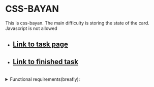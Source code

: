 # CSS-BAYAN

This is css-bayan. The main difficulty is storing the state of the card. Javascript is not allowed
<br/>

* ## [Link to task page](https://github.com/DrDiman/CSS-Bayan-task)
* ## [Link to finished task](https://ivsmcrew.github.io/cssBayan/cssBayan/index.html)
<br/>

<details><summary>Functional requirements(breafly):</summary>
<p>

1. Design is at your discretion, but the layout of an accordion should include a meme image, text, and an icon. The placement of these elements should match the provided above example image

2. Implement responsive design with three breakpoints. Accordion is displayed correctly at mobile 320x568, tablet 820x1180, desktop 1920×1080;

3. There should be icon for state of the expanded\collapsed item (you can choose your own icons e.g. from FontAwesome);

4. Implement visual effects when the cursor is hovering over the memes, when the mouse is down on a meme (moment of mouse down - for active effect);

5. Smooth transitions are applied for changing of memes and for changing of icon;

6. Make the entire row (text, icon, and meme image) clickable;

7. Mobile first approach is used - cursor over the memes (hover) effect exists only for desktop devices MDN Note;

8. Center the accordion component on the screen, with equal indents on the left and right;

9. Change the cursor when it is hovering over the accordion;

10. Initially, the first meme should be expanded (chosen/selected);

11. Font size should be changed at each device (mobile, tablet, desktop)

</p>
</details> </div>
